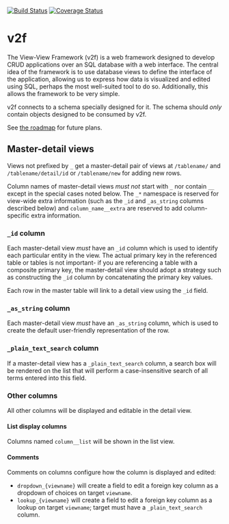 [![Build Status](https://travis-ci.org/alexpdp7/v2f.svg?branch=master)](https://travis-ci.org/alexpdp7/v2f)
[![Coverage Status](https://coveralls.io/repos/github/alexpdp7/v2f/badge.svg?branch=master)](https://coveralls.io/github/alexpdp7/v2f?branch=master)

# v2f

The View-View Framework (v2f) is a web framework designed to develop CRUD applications over an SQL database with a web interface. The central idea of the framework is to use database views to define the interface of the application, allowing us to express how data is visualized and edited using SQL, perhaps the most well-suited tool to do so. Additionally, this allows the framework to be very simple.

v2f connects to a schema specially designed for it. The schema should *only* contain objects designed to be consumed by v2f.

See [the roadmap](ROADMAP.md) for future plans.

## Master-detail views

Views not prefixed by `_` get a master-detail pair of views at `/tablename/` and `/tablename/detail/id` or `/tablename/new` for adding new rows.

Column names of master-detail views *must not* start with `_` nor contain `__` except in the special cases noted below. The `_*` namespace is reserved for view-wide extra information (such as the `_id` and `_as_string` columns described below) and `column_name__extra` are reserved to add column-specific extra information.

### `_id` column

Each master-detail view *must* have an `_id` column which is used to identify each particular entity in the view. The actual primary key in the referenced table or tables is not important- if you are referencing a table with a composite primary key, the master-detail view should adopt a strategy such as constructing the `_id` column by concatenating the primary key values.

Each row in the master table will link to a detail view using the `_id` field.

### `_as_string` column

Each master-detail view *must* have an `_as_string` column, which is used to create the default user-friendly representation of the row.

### `_plain_text_search` column

If a master-detail view has a `_plain_text_search` column, a search box will be rendered on the list that will perform a case-insensitive search of all terms entered into this field.

### Other columns

All other columns will be displayed and editable in the detail view.

#### List display columns

Columns named `column__list` will be shown in the list view.

#### Comments

Comments on columns configure how the column is displayed and edited:

* `dropdown_{viewname}` will create a field to edit a foreign key column as a dropdown of choices on target `viewname`.
* `lookup_{viewname}` will create a field to edit a foreign key column as a lookup on target `viewname`; target must have a `_plain_text_search` column.
